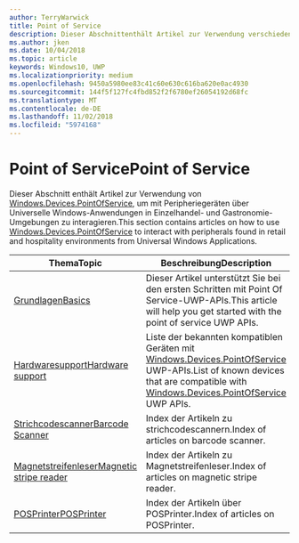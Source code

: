 ```yaml
---
author: TerryWarwick
title: Point of Service
description: Dieser Abschnittenthält Artikel zur Verwendung verschiedener Features des Point-of-Service-Namespace.
ms.author: jken
ms.date: 10/04/2018
ms.topic: article
keywords: Windows10, UWP
ms.localizationpriority: medium
ms.openlocfilehash: 9450a5980ee83c41c60e630c616ba620e0ac4930
ms.sourcegitcommit: 144f5f127fc4fbd852f2f6780ef26054192d68fc
ms.translationtype: MT
ms.contentlocale: de-DE
ms.lasthandoff: 11/02/2018
ms.locfileid: "5974168"
---
```

# <a name="point-of-service"></a><span data-ttu-id="0e402-104">Point of Service</span><span class="sxs-lookup"><span data-stu-id="0e402-104">Point of Service</span></span>
<span data-ttu-id="0e402-105">Dieser Abschnitt enthält Artikel zur Verwendung von [Windows.Devices.PointOfService](https://docs.microsoft.com/uwp/api/windows.devices.pointofservice), um mit Peripheriegeräten über Universelle Windows-Anwendungen in Einzelhandel- und Gastronomie-Umgebungen zu interagieren.</span><span class="sxs-lookup"><span data-stu-id="0e402-105">This section contains articles on how to use [Windows.Devices.PointOfService](https://docs.microsoft.com/uwp/api/windows.devices.pointofservice) to interact with peripherals found in retail and hospitality environments from Universal Windows Applications.</span></span>

| <span data-ttu-id="0e402-106">Thema</span><span class="sxs-lookup"><span data-stu-id="0e402-106">Topic</span></span> | <span data-ttu-id="0e402-107">Beschreibung</span><span class="sxs-lookup"><span data-stu-id="0e402-107">Description</span></span> |
|------|------------|
| [<span data-ttu-id="0e402-108">Grundlagen</span><span class="sxs-lookup"><span data-stu-id="0e402-108">Basics</span></span>](pos-basics.md) | <span data-ttu-id="0e402-109">Dieser Artikel unterstützt Sie bei den ersten Schritten mit Point Of Service-UWP-APIs.</span><span class="sxs-lookup"><span data-stu-id="0e402-109">This article will help you get started with the point of service UWP APIs.</span></span> |
| [<span data-ttu-id="0e402-110">Hardwaresupport</span><span class="sxs-lookup"><span data-stu-id="0e402-110">Hardware support</span></span>](pos-device-support.md) | <span data-ttu-id="0e402-111">Liste der bekannten kompatiblen Geräten mit [Windows.Devices.PointOfService](https://aka.ms/pointofservice-api) UWP-APIs.</span><span class="sxs-lookup"><span data-stu-id="0e402-111">List of known devices that are compatible with [Windows.Devices.PointOfService](https://aka.ms/pointofservice-api) UWP APIs.</span></span> |
| [<span data-ttu-id="0e402-112">Strichcodescanner</span><span class="sxs-lookup"><span data-stu-id="0e402-112">Barcode Scanner</span></span>](pos-barcodescanner.md) | <span data-ttu-id="0e402-113">Index der Artikeln zu strichcodescannern.</span><span class="sxs-lookup"><span data-stu-id="0e402-113">Index of articles on barcode scanner.</span></span> |
| [<span data-ttu-id="0e402-114">Magnetstreifenleser</span><span class="sxs-lookup"><span data-stu-id="0e402-114">Magnetic stripe reader</span></span>](pos-magnetic-stripe-reader.md) | <span data-ttu-id="0e402-115">Index der Artikeln zu Magnetstreifenleser.</span><span class="sxs-lookup"><span data-stu-id="0e402-115">Index of articles on magnetic stripe reader.</span></span>
| [<span data-ttu-id="0e402-116">POSPrinter</span><span class="sxs-lookup"><span data-stu-id="0e402-116">POSPrinter</span></span>](pos-printer.md) | <span data-ttu-id="0e402-117">Index der Artikeln über POSPrinter.</span><span class="sxs-lookup"><span data-stu-id="0e402-117">Index of articles on POSPrinter.</span></span> |
